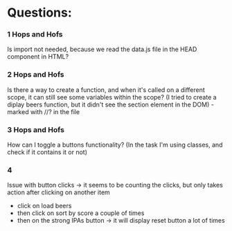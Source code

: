# Questions:  

### 1 Hops and Hofs

Is import not needed, because we read the data.js file in the HEAD component in HTML?

### 2 Hops and Hofs

Is there a way to create a function, and when it's called on a different scope, it can still see some variables within the scope?
(I tried to create a diplay beers function, but it didn't see the section element in the DOM) - marked with //? in the file

### 3 Hops and Hofs

How can I toggle a buttons functionality? (In the task I'm using classes, and check if it contains it or not)

### 4

Issue with button clicks -> it seems to be counting the clicks, but only takes action after clicking on another item
- click on load beers
- then click on sort by score a couple of times
- then on the strong IPAs button -> it will display reset button a lot of times
